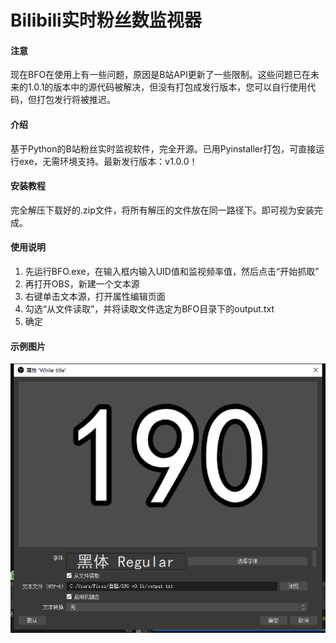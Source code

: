 # Bilibili实时粉丝数监视器

#### 注意
现在BFO在使用上有一些问题，原因是B站API更新了一些限制。这些问题已在未来的1.0.1的版本中的源代码被解决，但没有打包成发行版本，您可以自行使用代码，但打包发行将被推迟。

#### 介绍
基于Python的B站粉丝实时监视软件，完全开源。已用Pyinstaller打包，可直接运行exe，无需环境支持。最新发行版本：v1.0.0！

#### 安装教程

完全解压下载好的.zip文件，将所有解压的文件放在同一路径下。即可视为安装完成。

#### 使用说明

1. 先运行BFO.exe，在输入框内输入UID值和监视频率值，然后点击“开始抓取”
2. 再打开OBS，新建一个文本源
3. 右键单击文本源，打开属性编辑页面
4. 勾选“从文件读取”，并将读取文件选定为BFO目录下的output.txt
5. 确定

#### 示例图片
![这是一张使用说明的示例图片](example.png)
